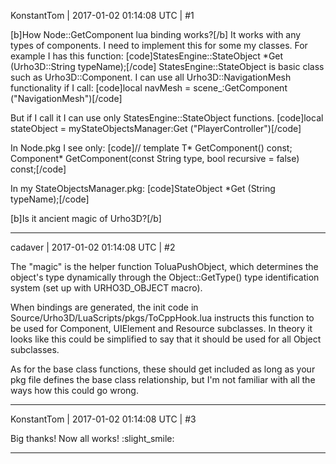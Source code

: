 KonstantTom | 2017-01-02 01:14:08 UTC | #1

[b]How Node::GetComponent lua binding works?[/b]
It works with any types of components. I need to implement this for some my classes. For example I has this function:
[code]StatesEngine::StateObject *Get (Urho3D::String typeName);[/code]
StatesEngine::StateObject is basic class such as Urho3D::Component. 
I can use all Urho3D::NavigationMesh functionality if I call:
[code]local navMesh = scene_:GetComponent ("NavigationMesh")[/code]

But if I call it I can use only StatesEngine::StateObject functions.
[code]local stateObject = myStateObjectsManager:Get ("PlayerController")[/code]

In Node.pkg I see only:
[code]// template <class T> T* GetComponent() const;
Component* GetComponent(const String type, bool recursive = false) const;[/code]

In my StateObjectsManager.pkg:
[code]StateObject *Get (String typeName);[/code]

[b]Is it ancient magic of Urho3D?[/b]

-------------------------

cadaver | 2017-01-02 01:14:08 UTC | #2

The "magic" is the helper function ToluaPushObject, which determines the object's type dynamically through the Object::GetType() type identification system (set up with URHO3D_OBJECT macro).

When bindings are generated, the init code in Source/Urho3D/LuaScripts/pkgs/ToCppHook.lua instructs this function to be used for Component, UIElement and Resource subclasses. In theory it looks like this could be simplified to say that it should be used for all Object subclasses.

As for the base class functions, these should get included as long as your pkg file defines the base class relationship, but I'm not familiar with all the ways how this could go wrong.

-------------------------

KonstantTom | 2017-01-02 01:14:08 UTC | #3

Big thanks! Now all works! :slight_smile:

-------------------------

